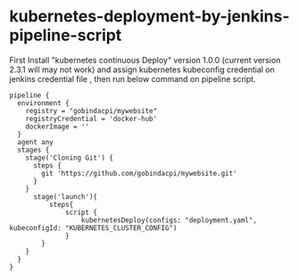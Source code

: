 # kubernetes-deployment-by-jenkins-pipeline-script
First Install "kubernetes continuous Deploy" version 1.0.0 (current version 2.3.1 will may not work) and assign kubernetes kubeconfig credential on jenkins credential file , then run below command on pipeline script.

~~~
pipeline {
  environment {
    registry = "gobindacpi/mywebsite"
    registryCredential = 'docker-hub'
    dockerImage = ''
  }
  agent any
  stages {
    stage('Cloning Git') {
      steps {
        git 'https://github.com/gobindacpi/mywebsite.git'
      }
    }
      stage('launch'){
          steps{
              script {
                  kubernetesDeploy(configs: "deployment.yaml", kubeconfigId: "KUBERNETES_CLUSTER_CONFIG")
              }
        }
    }
  }
}

~~~
